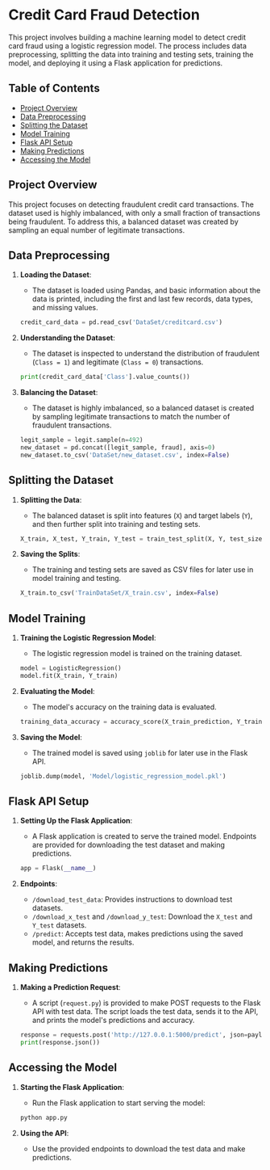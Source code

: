 # Credit Card Fraud Detection

This project involves building a machine learning model to detect credit card fraud using a logistic regression model. The process includes data preprocessing, splitting the data into training and testing sets, training the model, and deploying it using a Flask application for predictions.

## Table of Contents

- [Project Overview](#project-overview)
- [Data Preprocessing](#data-preprocessing)
- [Splitting the Dataset](#splitting-the-dataset)
- [Model Training](#model-training)
- [Flask API Setup](#flask-api-setup)
- [Making Predictions](#making-predictions)
- [Accessing the Model](#accessing-the-model)

## Project Overview

This project focuses on detecting fraudulent credit card transactions. The dataset used is highly imbalanced, with only a small fraction of transactions being fraudulent. To address this, a balanced dataset was created by sampling an equal number of legitimate transactions.

## Data Preprocessing

1. **Loading the Dataset**:
    - The dataset is loaded using Pandas, and basic information about the data is printed, including the first and last few records, data types, and missing values.

    ```python
    credit_card_data = pd.read_csv('DataSet/creditcard.csv')
    ```

2. **Understanding the Dataset**:
    - The dataset is inspected to understand the distribution of fraudulent (`Class = 1`) and legitimate (`Class = 0`) transactions.

    ```python
    print(credit_card_data['Class'].value_counts())
    ```

3. **Balancing the Dataset**:
    - The dataset is highly imbalanced, so a balanced dataset is created by sampling legitimate transactions to match the number of fraudulent transactions.

    ```python
    legit_sample = legit.sample(n=492)
    new_dataset = pd.concat([legit_sample, fraud], axis=0)
    new_dataset.to_csv('DataSet/new_dataset.csv', index=False)
    ```

## Splitting the Dataset

1. **Splitting the Data**:
    - The balanced dataset is split into features (`X`) and target labels (`Y`), and then further split into training and testing sets.

    ```python
    X_train, X_test, Y_train, Y_test = train_test_split(X, Y, test_size=0.2, stratify=Y, random_state=2)
    ```

2. **Saving the Splits**:
    - The training and testing sets are saved as CSV files for later use in model training and testing.

    ```python
    X_train.to_csv('TrainDataSet/X_train.csv', index=False)
    ```

## Model Training

1. **Training the Logistic Regression Model**:
    - The logistic regression model is trained on the training dataset.

    ```python
    model = LogisticRegression()
    model.fit(X_train, Y_train)
    ```

2. **Evaluating the Model**:
    - The model's accuracy on the training data is evaluated.

    ```python
    training_data_accuracy = accuracy_score(X_train_prediction, Y_train)
    ```

3. **Saving the Model**:
    - The trained model is saved using `joblib` for later use in the Flask API.

    ```python
    joblib.dump(model, 'Model/logistic_regression_model.pkl')
    ```

## Flask API Setup

1. **Setting Up the Flask Application**:
    - A Flask application is created to serve the trained model. Endpoints are provided for downloading the test dataset and making predictions.

    ```python
    app = Flask(__name__)
    ```

2. **Endpoints**:
    - `/download_test_data`: Provides instructions to download test datasets.
    - `/download_x_test` and `/download_y_test`: Download the `X_test` and `Y_test` datasets.
    - `/predict`: Accepts test data, makes predictions using the saved model, and returns the results.

## Making Predictions

1. **Making a Prediction Request**:
    - A script (`request.py`) is provided to make POST requests to the Flask API with test data. The script loads the test data, sends it to the API, and prints the model's predictions and accuracy.

    ```python
    response = requests.post('http://127.0.0.1:5000/predict', json=payload)
    print(response.json())
    ```

## Accessing the Model

1. **Starting the Flask Application**:
    - Run the Flask application to start serving the model:

    ```bash
    python app.py
    ```

2. **Using the API**:
    - Use the provided endpoints to download the test data and make predictions.
